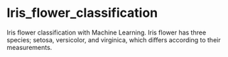 # Iris_flower_classification
Iris flower classification with Machine Learning. Iris flower has three species; setosa, versicolor, and virginica, which differs according to their measurements.
